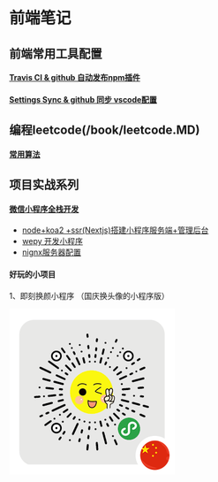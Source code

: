 # 前端笔记

## 前端常用工具配置

#### [Travis CI & github 自动发布npm插件](/book/TravisCI.MD)
#### [Settings Sync & github 同步 vscode配置](/book/vscode.MD)

## 编程leetcode(/book/leetcode.MD)


#### [常用算法](/book/algorithm.MD)

## 项目实战系列

#### [微信小程序全栈开发](/book/wechat-project-info.MD)
* [node+koa2 +ssr(Nextjs)搭建小程序服务端+管理后台](/book/koa2-serve.MD)
* [wepy 开发小程序](/book/wepy-app.MD)
* [nignx服务器配置](/book/nignx-config.MD)

#### 好玩的小项目
1、即刻换颜小程序 （国庆换头像的小程序版）

![img](/static/wxapp.png )